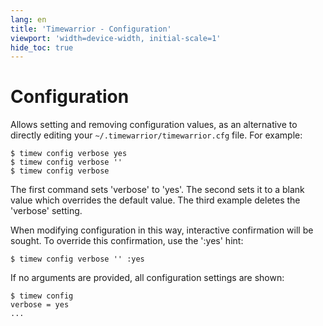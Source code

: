 ```yaml
---
lang: en
title: 'Timewarrior - Configuration'
viewport: 'width=device-width, initial-scale=1'
hide_toc: true
---
```


# Configuration

Allows setting and removing configuration values, as an alternative to directly editing your `~/.timewarrior/timewarrior.cfg` file.
For example:

```console
$ timew config verbose yes
$ timew config verbose ''
$ timew config verbose
```

The first command sets 'verbose' to 'yes'.
The second sets it to a blank value which overrides the default value.
The third example deletes the 'verbose' setting.

When modifying configuration in this way, interactive confirmation will be sought.
To override this confirmation, use the ':yes' hint:

```console
$ timew config verbose '' :yes
```

If no arguments are provided, all configuration settings are shown:

```console
$ timew config
verbose = yes
...
```
